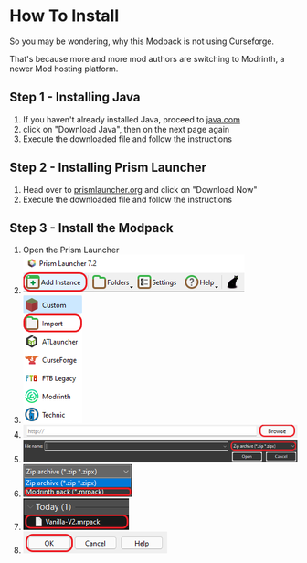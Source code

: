 # How To Install

So you may be wondering, why this Modpack is not using Curseforge.

That's because more and more mod authors are switching to Modrinth, a newer Mod hosting platform.

## Step 1 - Installing Java

1. If you haven't already installed Java, proceed to [java.com](https://java.com)
2. click on "Download Java", then on the next page again
3. Execute the downloaded file and follow the instructions

## Step 2 - Installing Prism Launcher

1. Head over to [prismlauncher.org](https://prismlauncher.org) and click on "Download Now"
2. Execute the downloaded file and follow the instructions

## Step 3 - Install the Modpack

1. Open the Prism Launcher
2. ![](<.gitbook/assets/tempsnip (1).png>)
3. ![](<.gitbook/assets/tempsnip (2).png>)
4. ![](<.gitbook/assets/tempsnip (3).png>)
5. ![](<.gitbook/assets/tempsnip (4).png>)
6. ![](<.gitbook/assets/tempsnip (5).png>)
7. ![](<.gitbook/assets/tempsnip (6).png>)
8. ![](<.gitbook/assets/tempsnip (8).png>)
